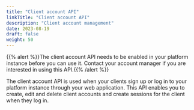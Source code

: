 ```yaml
---
title: "Client account API"
linkTitle: "Client account API"
description: "Client account management"
date: 2023-08-19
draft: false
weight: 50
---
```


{{% alert %}}The client account API needs to be enabled in your platform instance before you can use it. Contact your account manager if you are interested in using this API.{{% /alert %}}

The client account API is used when your clients sign up or log in to your platform instance through your web application. This API enables you to create, edit and delete client accounts and create sessions for the client when they log in.